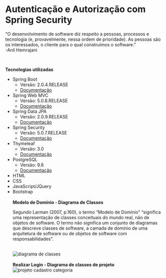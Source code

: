 # Autenticação e Autorização com Spring Security

<p>
  "O desenvolvimento de software diz respeito a pessoas, processos e tecnologia (e, provavelmente, nessa ordem de prioridade).
  As pessoas são os interessados, o cliente para o qual construímos o software."<br />
-Anil Hemrajani
</p><br />

<b>Tecnologias utilizadas</b><br />

<ul>
  <li>Spring Boot
    <ul>
      <li>Versão: 2.0.4.RELEASE</li>
      <li><a href="https://docs.spring.io/spring-boot/docs/2.0.4.RELEASE/reference/htmlsingle/">Documentação</a></li>
    </ul>
  </li>
  <li>Spring Web MVC
    <ul>
      <li>Versão: 5.0.8.RELEASE</li>
      <li><a href="https://docs.spring.io/spring/docs/current/spring-framework-reference/web.html">Documentação</a></li>
    </ul>
  </li>
  <li>Spring Data JPA
    <ul>
      <li>Versão: 2.0.9.RELEASE</li>
      <li><a href="https://docs.spring.io/spring-data/jpa/docs/2.0.9.RELEASE/reference/html/">Documentação</a></li>
    </ul>
  </li>
  <li>Spring Security
    <ul>
      <li>Versão: 5.0.7.RELEASE</li>
      <li> <a href="https://docs.spring.io/spring-security/site/docs/5.0.7.RELEASE/reference/htmlsingle/">Documentação</a> </li>
    </ul>
  </li>
  <li>Thymeleaf
    <ul>
      <li>Versão: 3.0</li>
      <li> <a href="https://www.thymeleaf.org/doc/tutorials/3.0/thymeleafspring.html">Documentação</a> </li>
    </ul>
  </li>
  <li>PostgreSQL
    <ul>
      <li>Versão: 9.6</li>
      <li><a href="https://www.postgresql.org/docs/9.6/static/index.html" >Documentação</a></li>
    </ul>
  </li>
  <li>HTML</li>
  <li>CSS</li>
  <li>JavaScript/JQuery</li>
  <li>Bootstrap</li
</ul><br />
<b> Modelo de Domínio - Diagrama de Classes</b><br />
<p>
Segundo Larman (2007, p.160), o termo “Modelo de Domínio” “significa uma representação de classes conceituais do mundo real, não de objetos de software. O termo não significa um conjunto de diagramas que descreve classes de software, a camada de domínio de uma arquitetura de software ou de objetos de software com responsabilidades”.
</p><br />
<div>
  <img = src="https://user-images.githubusercontent.com/41651988/43963965-3179c4ae-9c92-11e8-8d82-5befdea22efa.png" alt="diagrama de classes"/>
</div><br />
<b>Realizar Login - Diagrama de classes de projeto</b>
<div>
<img src="https://user-images.githubusercontent.com/41651988/43964079-6fe956a0-9c92-11e8-93b4-f08f7ee1b84b.png" alt = "projeto cadastro categoria" />
</div><br />
